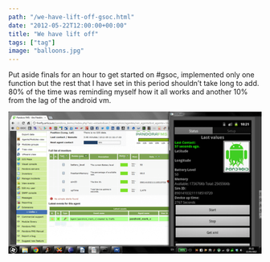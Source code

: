 ```yaml
---
path: "/we-have-lift-off-gsoc.html"
date: "2012-05-22T12:00:00+00:00"
title: "We have lift off"
tags: ["tag"]
image: "balloons.jpg"
---
```


Put aside finals for an hour to get started on #gsoc, implemented only one function but the rest that I have set in this period shouldn’t take long to add. 80% of the time was reminding myself how it all works and another 10% from the lag of the android vm.

![pandora](pandora-1024x575.png)